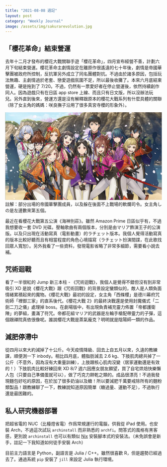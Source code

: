 ```yaml
---
title: "2021-08-08 週記"
layout: post
category: "Weekly Journal"
image: /assets/img/sakurarevolution.jpg
---
```


## 「櫻花革命」結束營運

去年十二月才發布的櫻花大戰關聯手遊「櫻花革命」，四月宣布經營不善，計劃六月下旬結束營運。櫻花革命主劇情設定在離原作很遙遠的七十年後，劇情是帝國華擊團被政府所控制，反抗軍另外成立了同名團體對抗。不過由於諸多原因，包括玩法無趣、主劇情過於老套、戀愛遊戲氛圍不足，所以最後收攤了。本來六月底結束營運，硬是拖到了 7/20。不過，仍然有一票愛好者在停止營運後，依然持續創作同人。因為遊戲只有在日區 app store 上線、而且只有日文版，所以沒辦法玩兒。另外直到後來，營運方還是沒有解釋跟原本的櫻花大戰系列有什麼具體的關聯（除了女主角的媽媽：咲良撫子沿用了很多真宮寺櫻的形象外）。

![Revolution](/assets/img/sakurarevolution.jpg)
註解：部分出場的帝國華擊團成員，以及躲在後面不上戰場的軟爛司令。女主角しの是左邊數來第五個。

最近在看櫻花大戰第五公演《海神別莊》。雖然 Amazon Prime 日區似乎有，不過我想要收一套 DVD 光碟。壓軸歌曲有兩個版本，分別是由マリア飾演王子的公演版。以及只出現在活動寫真（電影動畫）的ラチェット版本。我個人覺得活動寫真的版本比較好聽而且有相當程度的角色心境描寫（ラチェット扮演間諜，在此歌找回眾人寬恕）。另外我看了一些資料，發現電影省略了非常多細節，需要看小說去補。

## 咒術迴戰

看了一半很紅的 Jump 新三本柱 - 《咒術迴戰》，我個人是覺得不錯但沒有到非常吸引 XD 是說《櫻花大戰》跟《咒術回戰》的背景設定蠻類似的，敵人是人類負面情緒累積起來的魔物。《櫻花大戰》最初的設定，女主角「西條櫻」是德川幕府咒術師「裡御三家」的直系後代。《櫻花大戰 2》的最終決戰還是使用封魔儀式「二劍二刀之儀」處理掉 boss。在劇場版中，有出現負責補充靈力佈置「帝都護衛陣」的夢組，畫滿了符咒。帝都花組マリア的武器是左輪手槍配帶靈力的子彈，這個跟禪院真依很像呢。誰說櫻花大戰是蒸氣龐克？明明就是陰陽師一類的作品。

## 減肥停滯中

從四月以來大約減掉了十公斤。今天疫情降級、回去上自五月以來，久違的教練課，順便測一下 inbody。相比四月底，體脂肪減去 2.6 kg、下肢肌肉總共掉了一公斤（不意外，因為沒有大重量訓練），上肢跟核心肌肉沒變（居家運動還是有效的！）下肢肌肉比較好練回來 XD 8/7 週六因應女朋友願望，買了自宅烘焙快樂懶人包（只要自己準備蛋就可以），做了巧克力餅乾之類的。成品很漂亮！不過我發現麵包好吃的原因，在於加了很多奶油以及糖！所以要減肥千萬要戒除所有的麵粉類製品！跟教練聊了一下，教練說知道原因簡單（糖過量、運動不足），不過執行還是最困難的。

## 私人研究機器部署

把超省電的 NUC（比檯燈省電）作爲常規運行的電腦，供我從 iPad 使用。也安裝 Arch，不過這次試玩 `archinstall` 而非熟悉的 `archfi`。問答式的風格有黑客感，更別說 `archinstall` 也可以有類似 [Nix](https://nixos.org) 安裝腳本式的安裝法。（未免誤會是新手，註記一下我知道如何徒手安裝 Arch）

目前主力語言是 Python，副語言是 Julia / C++。雖然很喜歡 R，但是趨勢已經過去了。通過系統 `pip` 安裝了 `jill` 來設定 Julia 執行環境。

